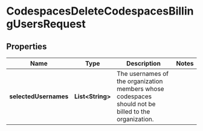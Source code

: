 

# CodespacesDeleteCodespacesBillingUsersRequest


## Properties

| Name | Type | Description | Notes |
|------------ | ------------- | ------------- | -------------|
|**selectedUsernames** | **List&lt;String&gt;** | The usernames of the organization members whose codespaces should not be billed to the organization. |  |



